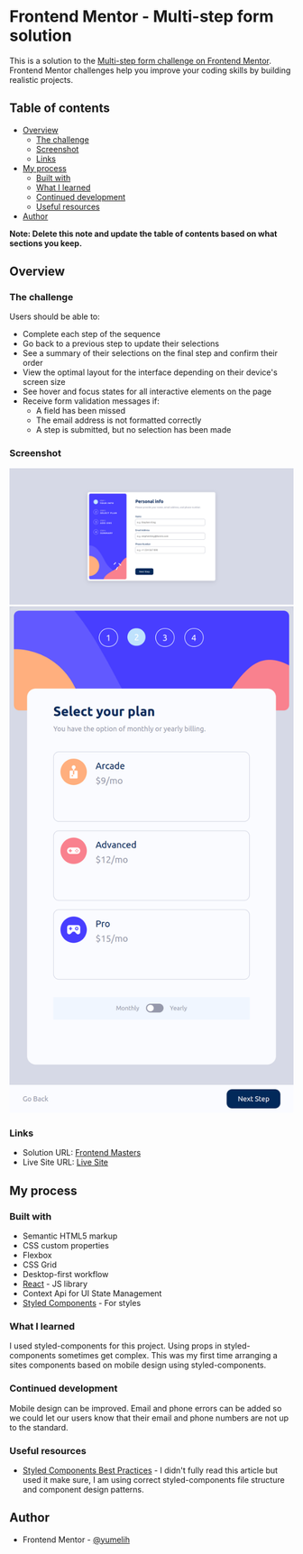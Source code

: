 # Frontend Mentor - Multi-step form solution

This is a solution to the [Multi-step form challenge on Frontend Mentor](https://www.frontendmentor.io/challenges/multistep-form-YVAnSdqQBJ). Frontend Mentor challenges help you improve your coding skills by building realistic projects.

## Table of contents

- [Overview](#overview)
  - [The challenge](#the-challenge)
  - [Screenshot](#screenshot)
  - [Links](#links)
- [My process](#my-process)
  - [Built with](#built-with)
  - [What I learned](#what-i-learned)
  - [Continued development](#continued-development)
  - [Useful resources](#useful-resources)
- [Author](#author)

**Note: Delete this note and update the table of contents based on what sections you keep.**

## Overview

### The challenge

Users should be able to:

- Complete each step of the sequence
- Go back to a previous step to update their selections
- See a summary of their selections on the final step and confirm their order
- View the optimal layout for the interface depending on their device's screen size
- See hover and focus states for all interactive elements on the page
- Receive form validation messages if:
  - A field has been missed
  - The email address is not formatted correctly
  - A step is submitted, but no selection has been made

### Screenshot

![Desktop Personal Info Page](./design/screenshots/desktop.png)
![Mobile Select Plan Page](./design/screenshots/mobile.png)

### Links

- Solution URL: [Frontend Masters](https://www.frontendmentor.io/solutions/multi-step-form-using-styled-components-and-react-n65G6DvB-E)
- Live Site URL: [Live Site](https://multi-step-from-inky.vercel.app/)

## My process

### Built with

- Semantic HTML5 markup
- CSS custom properties
- Flexbox
- CSS Grid
- Desktop-first workflow
- [React](https://reactjs.org/) - JS library
- Context Api for UI State Management
- [Styled Components](https://styled-components.com/) - For styles

### What I learned

I used styled-components for this project. Using props in styled-components sometimes get complex. This was my first time arranging a sites components based on mobile design using styled-components.

### Continued development

Mobile design can be improved. Email and phone errors can be added so we could let our users know that their email and phone numbers are not up to the standard.

### Useful resources

- [Styled Components Best Practices](https://www.robinwieruch.de/styled-components/) - I didn't fully read this article but used it make sure, I am using correct styled-components file structure and component design patterns.

## Author

- Frontend Mentor - [@yumelih](https://www.frontendmentor.io/profile/yumelih)
